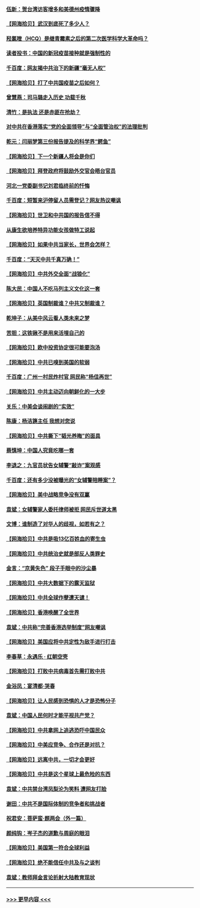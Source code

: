 #### [伍新：贺台湾访客增多和美德州疫情骤降](../pages/nsc993/n12865651.md?t=04081452) 
#### [【网海拾贝】武汉到底死了多少人？](../pages/nsc993/n12863707.md?t=04081452) 
#### [羟氯喹（HCQ）是继青霉素之后的第二次医学科学大革命吗？](../pages/nsc993/n12638564.md?t=04081452) 
#### [读者投书：中国的新冠疫苗接种就是强制性的](../pages/nsc993/n12859932.md?t=04081452) 
#### [千百度：网友揭中共治下的新疆“毫无人权”](../pages/nsc993/n12858385.md?t=04081452) 
#### [【网海拾贝】打了中共国疫苗之后如何？](../pages/nsc993/n12857866.md?t=04081452) 
#### [曾慧燕：司马璐走入历史 功载千秋](../pages/nsc993/n12856996.md?t=04081452) 
#### [清竹：是执法 还是赤匪在抢劫？](../pages/nsc993/n12856952.md?t=04081452) 
#### [对中共在香港落实“党的全面领导”与“全面管治权”的法理批判](../pages/nsc993/n12856929.md?t=04081452) 
#### [乾元：闫丽梦第三份报告提及的科学界“鳄鱼”](../pages/nsc993/n12855985.md?t=04081452) 
#### [【网海拾贝】下一个新疆人将会是你们](../pages/nsc993/n12855864.md?t=04081452) 
#### [【网海拾贝】拜登政府将鼓励外交官会晤台官员](../pages/nsc993/n12853615.md?t=04081452) 
#### [河北一党委副书记刘君临终前的忏悔](../pages/nsc993/n12849420.md?t=04081452) 
#### [千百度：短暂来沪停留人员需登记？网友热议嘲讽](../pages/nsc993/n12853497.md?t=04081452) 
#### [【网海拾贝】世卫和中共国的报告信不得](../pages/nsc993/n12850902.md?t=04081452) 
#### [从康生欲培养特异功能女孩做特工说起](../pages/nsc993/n12849289.md?t=04081452) 
#### [【网海拾贝】如果中共当家长，世界会怎样？](../pages/nsc993/n12848436.md?t=04081452) 
#### [千百度：“天灭中共千真万确！”](../pages/nsc993/n12845659.md?t=04081452) 
#### [【网海拾贝】中共外交全面“战狼化”](../pages/nsc993/n12845607.md?t=04081452) 
#### [陈大民：中国人不吃马列主义文化这一套](../pages/nsc993/n12842496.md?t=04081452) 
#### [【网海拾贝】英国制裁谁？中共又制裁谁？](../pages/nsc993/n12840909.md?t=04081452) 
#### [乾坤子：从美中风云看人类未来之梦](../pages/nsc993/n12840590.md?t=04081452) 
#### [苦胆：这铁锹不是用来活埋自己的](../pages/nsc993/n12839512.md?t=04081452) 
#### [【网海拾贝】欧中投资协定很可能要泡汤](../pages/nsc993/n12835122.md?t=04081452) 
#### [【网海拾贝】中共已嗅到美国的软弱](../pages/nsc993/n12832411.md?t=04081452) 
#### [千百度：广州一村民炸村官 网民称“杨佳再世”](../pages/nsc993/n12832380.md?t=04081452) 
#### [【网海拾贝】中共主动迈向朝鲜化的一大步](../pages/nsc993/n12829887.md?t=04081452) 
#### [关乐：中美会谈闹剧的“实效”](../pages/nsc993/n12826698.md?t=04081452) 
#### [陈康：杨洁篪主任  我想对您说](../pages/nsc993/n12826609.md?t=04081452) 
#### [【网海拾贝】中共撕下“韬光养晦”的面具](../pages/nsc993/n12826459.md?t=04081452) 
#### [蔡慎坤：中国人究竟吃哪一套](../pages/nsc993/n12826010.md?t=04081452) 
#### [李退之：九官员状告女辅警“敲诈”案观感](../pages/nsc993/n12823984.md?t=04081452) 
#### [千百度：还有多少没被曝光的“女辅警陪睡案”？](../pages/nsc993/n12822136.md?t=04081452) 
#### [【网海拾贝】美中战略竞争没有双赢](../pages/nsc993/n12822105.md?t=04081452) 
#### [袁斌：女辅警家人委托律师被拒 网民斥世道太黑](../pages/nsc993/n12822004.md?t=04081452) 
#### [文博：谁制造了对华人的歧视，如若有之？](../pages/nsc993/n12821635.md?t=04081452) 
#### [【网海拾贝】中共是吸13亿百姓血的寄生虫](../pages/nsc993/n12819191.md?t=04081452) 
#### [【网海拾贝】中共统治史就是部反人类罪史](../pages/nsc993/n12816738.md?t=04081452) 
#### [金言：“京黄失色” 段子手眼中的沙尘暴](../pages/nsc993/n12815700.md?t=04081452) 
#### [【网海拾贝】中共大数据下的露天监狱](../pages/nsc993/n12811075.md?t=04081452) 
#### [【网海拾贝】中共全球作孽遭天谴！](../pages/nsc993/n12810258.md?t=04081452) 
#### [【网海拾贝】香港唤醒了全世界](../pages/nsc993/n12809100.md?t=04081452) 
#### [袁斌：中共称“完善香港选举制度”网友嘲讽](../pages/nsc993/n12808994.md?t=04081452) 
#### [【网海拾贝】美国应将中共定性为敌手进行打击](../pages/nsc993/n12806870.md?t=04081452) 
#### [李春草：永遇乐 · 红朝空壳](../pages/nsc993/n12805365.md?t=04081452) 
#### [【网海拾贝】打败中共病毒首先需打败中共](../pages/nsc993/n12803930.md?t=04081452) 
#### [金浴凤：宴清都‧哭春](../pages/nsc993/n12801601.md?t=04081452) 
#### [【网海拾贝】让人民感到恐惧的人才是恐怖分子](../pages/nsc993/n12799347.md?t=04081452) 
#### [袁斌：中国人民何时才能平视共产党？](../pages/nsc993/n12799306.md?t=04081452) 
#### [【网海拾贝】中共拿网上追逃恐吓中国民众](../pages/nsc993/n12796905.md?t=04081452) 
#### [【网海拾贝】中美应竞争、合作还是对抗？](../pages/nsc993/n12794675.md?t=04081452) 
#### [【网海拾贝】远离中共，一切才会更好](../pages/nsc993/n12793572.md?t=04081452) 
#### [【网海拾贝】中共是这个星球上最危险的东西](../pages/nsc993/n12791400.md?t=04081452) 
#### [袁斌：中共禁台湾凤梨沦为笑料 遭网友打脸](../pages/nsc993/n12791335.md?t=04081452) 
#### [谢田：中共不是国际体制的竞争者和挑战者](../pages/nsc993/n12791212.md?t=04081452) 
#### [祝君安：菩萨蛮·题两会（外一篇）](../pages/nsc993/n12786801.md?t=04081452) 
#### [颜纯钩：岑子杰的道歉与周庭的眼泪](../pages/nsc993/n12786775.md?t=04081452) 
#### [【网海拾贝】美国第一符合全球利益](../pages/nsc993/n12786666.md?t=04081452) 
#### [【网海拾贝】绝不能信任中共及与之谈判](../pages/nsc993/n12784266.md?t=04081452) 
#### [袁斌：教师拜金言论折射大陆教育现状](../pages/nsc993/n12783868.md?t=04081452) 

----
#### [ >>> 更早内容 <<< ](../indexes/nsc993-earlier.md)
